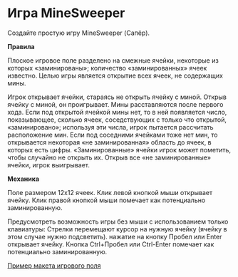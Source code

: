 # Игра MineSweeper

Создайте простую игру MineSweeper (Сапёр).

**Правила**

Плоское игровое поле разделено на смежные ячейки, некоторые из которых «заминированы»; количество «заминированных» ячеек известно. Целью игры является открытие всех ячеек, не содержащих мины.

Игрок открывает ячейки, стараясь не открыть ячейку с миной. Открыв ячейку с миной, он проигрывает. Мины расставляются после первого хода. Если под открытой ячейкой мины нет, то в ней появляется число, показывающее, сколько ячеек, соседствующих с только что открытой, «заминировано»; используя эти числа, игрок пытается рассчитать расположение мин. Если под соседними ячейками тоже нет мин, то открывается некоторая «не заминированная» область до ячеек, в которых есть цифры. «Заминированные» ячейки игрок может пометить, чтобы случайно не открыть их. Открыв все «не заминированные» ячейки, игрок выигрывает.

**Механика**

Поле размером 12х12 ячеек. Клик левой кнопкой мыши открывает ячейку. Клик правой кнопкой мыши помечает как потенциально заминированную.

Предусмотреть возможность игры без мыши с использованием только клавиатуры: Стрелки перемещают курсор на нужную ячейку (ячейку в этом случае нужно подсветить). нажатие на кнопку Пробел или Enter открывает ячейку. Кнопка Ctrl+Пробел или Ctrl-Enter помечает как потенциально заминированную.

[Пример макета игрового поля](https://xd.adobe.com/spec/a154109e-7def-41a2-72b4-078f8ceb8312-d765/)
